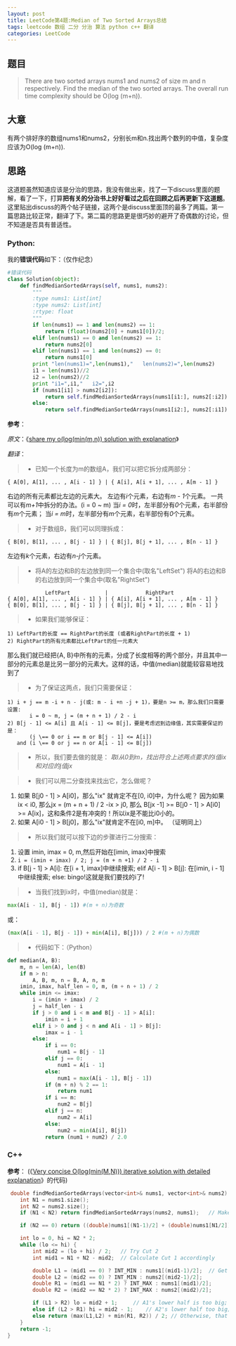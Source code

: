 ```yaml
---
layout: post
title: LeetCode第4题:Median of Two Sorted Arrays总结
tags: leetcode 数组 二分 分治 算法 python c++ 翻译
categories: LeetCode
---
```



## 题目
> There are two sorted arrays nums1 and nums2 of size m and n respectively. Find the median of the two sorted arrays. The overall run time complexity should be O(log (m+n)).

## 大意
有两个排好序的数组nums1和nums2，分别长m和n.找出两个数列的中值，复杂度应该为O(log (m+n)).

## 思路
这道题虽然知道应该是分治的思路，我没有做出来，找了一下discuss里面的题解，看了一下，打算**把有关的分治书上好好看过之后在回顾之后再更新下这道题**。
这里贴出discuss的两个帖子链接，这两个是discuss里面顶的最多了两篇。第一篇思路比较正常，翻译了下。第二篇的思路更是很巧妙的避开了奇偶数的讨论，但不知道是否具有普适性。

### Python:
我的**错误代码**如下：（仅作纪念）
~~~python
#错误代码
class Solution(object):
    def findMedianSortedArrays(self, nums1, nums2):
        """
        :type nums1: List[int]
        :type nums2: List[int]
        :rtype: float
        """
        if len(nums1) == 1 and len(nums2) == 1:
            return (float)(nums2[0] + nums1[0])/2;
        elif len(nums1) == 0 and len(nums2) == 1:
            return nums2[0]
        elif len(nums1) == 1 and len(nums2) == 0:
            return nums1[0]
        print "len(nums1)=",len(nums1),"   len(nums2)=",len(nums2)
        i1 = len(nums1)//2
        i2 = len(nums2)//2
        print "i1=",i1,"   i2=",i2
        if (nums1[i1] > nums2[i2]):
            return self.findMedianSortedArrays(nums1[i1:], nums2[:i2])
        else:
            return self.findMedianSortedArrays(nums1[i2:], nums2[:i1])
~~~


**参考**：

*原文*：《[share my o(log(min(m,n)) solution with explanation](https://leetcode.com/discuss/15790/share-my-o-log-min-m-n-solution-with-explanation)》

*翻译*：
> * 已知一个长度为m的数组A，我们可以把它拆分成两部分：
~~~
{ A[0], A[1], ... , A[i - 1] } | { A[i], A[i + 1], ... , A[m - 1] }
~~~
右边的所有元素都比左边的元素大。
左边有*i*个元素，右边有*m - 1*个元素。
一共可以有*m+1*中拆分的办法。(i = 0 ~ m)
当*i = 0*时，左半部分有*0*个元素，右半部份有*m*个元素；
当*i = m*时，左半部分有*m*个元素，右半部份有*0*个元素。

> * 对于数组B，我们可以同理拆成：
~~~
{ B[0], B[1], ... , B[j - 1] } | { B[j], B[j + 1], ... , B[n - 1] }
~~~
左边有*k*个元素，右边有*n-j*个元素。

> * 将A的左边和B的左边放到同一个集合中(取名"LeftSet")
将A的右边和B的右边放到同一个集合中(取名"RightSet")
~~~
            LeftPart           |            RightPart 
{ A[0], A[1], ... , A[i - 1] } | { A[i], A[i + 1], ... , A[m - 1] }
{ B[0], B[1], ... , B[j - 1] } | { B[j], B[j + 1], ... , B[n - 1] }
~~~
> * 如果我们能够保证：
~~~
1) LeftPart的长度 == RightPart的长度 (或者RightPart的长度 + 1)
2) RightPart的所有元素都比LeftPart的任一元素大
~~~
那么我们就已经把{A, B}中所有的元素，分成了长度相等的两个部分，并且其中一部分的元素总是比另一部分的元素大。这样的话，中值(median)就能较容易地找到了

> * 为了保证这两点，我们只需要保证：
~~~
1) i + j == m -i + n - j(或: m - i +n -j + 1)，要是n >= m，那么我们只需要设置: 
       i = 0 ~ m, j = (m + n + 1) / 2 - i
2) B[j - 1] <= A[i] 且 A[i - 1] <= B[j]，要是考虑迟到边缘值，其实需要保证的是：
       (j \== 0 or i == m or B[j - 1] <= A[i]) 
   and (i \== 0 or j == n or A[i - 1] <= B[j])
~~~
>* 所以，我们要去做的就是：
*取i从0到m，找出符合上述两点要求的i值ix和对应的j值jx*

>* 我们可以用二分查找来找出它，怎么做呢？
1) 如果 B[j0 - 1] > A[i0]，那么"ix" 就肯定不在[0, i0]中，为什么呢？
因为如果 ix < i0, 那么jx = (m + n + 1) / 2 -ix > j0, 那么 B[jx -1] >= B[j0 - 1] > A[i0] >= A[ix]，这和条件2是有冲突的！所以ix是不能比i0小的。
2) 如果 A[i0 - 1] > B[j0]，那么"ix"就肯定不在[i0, m]中。
（证明同上）

> * 所以我们就可以按下边的步骤进行二分搜索：
1) 设置 imin, imax = 0, m,然后开始在[imin, imax]中搜索
2) `i = (imin + imax) / 2; j = (m + n +1) / 2 - i`
3) if B[j - 1] > A[i]: 在[i + 1, imax]中继续搜索;
   elif A[i - 1] > B[j]: 在[imin, i - 1]中继续搜索;
   else: bingo!这就是我们要找的i了!
> * 当我们找到ix时，中值(median)就是：
~~~python
max(A[i - 1], B[j - 1]) #(m + n)为奇数
~~~
或：
~~~python
(max(A[i - 1], B[j - 1]) + min(A[i], B[j])) / 2 #(m + n)为偶数
~~~

> * 代码如下：（Python）
~~~python
def median(A, B):
    m, n = len(A), len(B)
    if m > n:
        A, B, m, n = B, A, n, m
    imin, imax, half_len = 0, m, (m + n + 1) / 2
    while imin <= imax:
        i = (imin + imax) / 2
        j = half_len - i
        if j > 0 and i < m and B[j - 1] > A[i]:
            imin = i + 1
        elif i > 0 and j < n and A[i - 1] > B[j]:
            imax = i - 1
        else:
            if i == 0:
                num1 = B[j - 1]
            elif j == 0:
                num1 = A[i - 1]
            else:
                num1 = max(A[i - 1], B[j - 1])
            if (m + n) % 2 == 1:
                return num1
            if i == m:
                num2 = B[j]
            elif j == n:
                num2 = A[i]
            else:
                num2 = min(A[i], B[j])
            return (num1 + num2) / 2.0
~~~

### C++

**参考**：
(《[Very concise O(log(min(M,N))) iterative solution with detailed explanation](https://leetcode.com/discuss/41621/very-concise-iterative-solution-with-detailed-explanation)》的代码)
~~~cpp
 double findMedianSortedArrays(vector<int>& nums1, vector<int>& nums2) {
    int N1 = nums1.size();
    int N2 = nums2.size();
    if (N1 < N2) return findMedianSortedArrays(nums2, nums1);   // Make sure A2 is the shorter one.

    if (N2 == 0) return ((double)nums1[(N1-1)/2] + (double)nums1[N1/2])/2;  // If A2 is empty

    int lo = 0, hi = N2 * 2;
    while (lo <= hi) {
        int mid2 = (lo + hi) / 2;   // Try Cut 2 
        int mid1 = N1 + N2 - mid2;  // Calculate Cut 1 accordingly

        double L1 = (mid1 == 0) ? INT_MIN : nums1[(mid1-1)/2];  // Get L1, R1, L2, R2 respectively
        double L2 = (mid2 == 0) ? INT_MIN : nums2[(mid2-1)/2];
        double R1 = (mid1 == N1 * 2) ? INT_MAX : nums1[(mid1)/2];
        double R2 = (mid2 == N2 * 2) ? INT_MAX : nums2[(mid2)/2];

        if (L1 > R2) lo = mid2 + 1;     // A1's lower half is too big; need to move C1 left (C2 right)
        else if (L2 > R1) hi = mid2 - 1;    // A2's lower half too big; need to move C2 left.
        else return (max(L1,L2) + min(R1, R2)) / 2; // Otherwise, that's the right cut.
    }
    return -1;
} 
~~~















